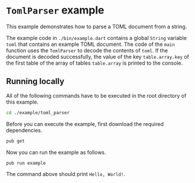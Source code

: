 # `TomlParser` example

This example demonstrates how to parse a TOML document from a string.

The example code in `./bin/example.dart` contains a global `String` variable `toml` that contains an example TOML document.
The code of the `main` function uses the `TomlParser` to decode the contents of `toml`.
If the document is decoded successfully, the value of the key `table.array.key` of the first table of the array of tables `table.array` is printed to the console.

## Running locally

All of the following commands have to be executed in the root directory of this example.

```bash
cd ./example/toml_parser
```

Before you can execute the example, first download the required dependencies.

```bash
pub get
```

Now you can run the example as follows.

```bash
pub run example
```

The command above should print `Hello, World!`.
